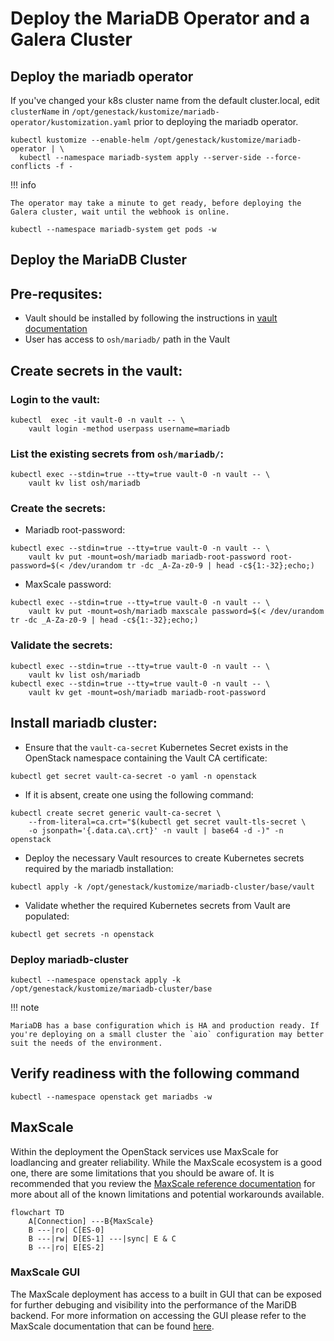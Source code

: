 # Deploy the MariaDB Operator and a Galera Cluster

## Deploy the mariadb operator

If you've changed your k8s cluster name from the default cluster.local, edit `clusterName` in `/opt/genestack/kustomize/mariadb-operator/kustomization.yaml` prior to deploying the mariadb operator.

``` shell
kubectl kustomize --enable-helm /opt/genestack/kustomize/mariadb-operator | \
  kubectl --namespace mariadb-system apply --server-side --force-conflicts -f -
```

!!! info

    The operator may take a minute to get ready, before deploying the Galera cluster, wait until the webhook is online.

``` shell
kubectl --namespace mariadb-system get pods -w
```

## Deploy the MariaDB Cluster

## Pre-requsites:

- Vault should be installed by following the instructions in [vault documentation](https://docs.rackspacecloud.com/vault/)
- User has access to `osh/mariadb/` path in the Vault

## Create secrets in the vault:

### Login to the vault:

``` shell
kubectl  exec -it vault-0 -n vault -- \
    vault login -method userpass username=mariadb
```

### List the existing secrets from `osh/mariadb/`:

``` shell
kubectl exec --stdin=true --tty=true vault-0 -n vault -- \
    vault kv list osh/mariadb
```

### Create the secrets:

- Mariadb root-password:
``` shell
kubectl exec --stdin=true --tty=true vault-0 -n vault -- \
    vault kv put -mount=osh/mariadb mariadb-root-password root-password=$(< /dev/urandom tr -dc _A-Za-z0-9 | head -c${1:-32};echo;)
```
- MaxScale password:
``` shell
kubectl exec --stdin=true --tty=true vault-0 -n vault -- \
    vault kv put -mount=osh/mariadb maxscale password=$(< /dev/urandom tr -dc _A-Za-z0-9 | head -c${1:-32};echo;)
```

### Validate the secrets:

``` shell
kubectl exec --stdin=true --tty=true vault-0 -n vault -- \
    vault kv list osh/mariadb
kubectl exec --stdin=true --tty=true vault-0 -n vault -- \
    vault kv get -mount=osh/mariadb mariadb-root-password
```

## Install mariadb cluster:

- Ensure that the `vault-ca-secret` Kubernetes Secret exists in the OpenStack namespace containing the Vault CA certificate:
```shell
kubectl get secret vault-ca-secret -o yaml -n openstack
```

- If it is absent, create one using the following command:
```shell
kubectl create secret generic vault-ca-secret \
    --from-literal=ca.crt="$(kubectl get secret vault-tls-secret \
    -o jsonpath='{.data.ca\.crt}' -n vault | base64 -d -)" -n openstack
```

- Deploy the necessary Vault resources to create Kubernetes secrets required by the mariadb installation:
``` shell
kubectl apply -k /opt/genestack/kustomize/mariadb-cluster/base/vault
```

- Validate whether the required Kubernetes secrets from Vault are populated:
``` shell
kubectl get secrets -n openstack
```

### Deploy mariadb-cluster

``` shell
kubectl --namespace openstack apply -k /opt/genestack/kustomize/mariadb-cluster/base
```

!!! note

    MariaDB has a base configuration which is HA and production ready. If you're deploying on a small cluster the `aio` configuration may better suit the needs of the environment.

## Verify readiness with the following command

``` shell
kubectl --namespace openstack get mariadbs -w
```

## MaxScale

Within the deployment the OpenStack services use MaxScale for loadlancing and greater reliability. While the MaxScale ecosystem is a good one, there are some limitations that you should be aware of. It is recommended that you review the [MaxScale reference documentation](https://mariadb.com/kb/en/mariadb-maxscale-2302-limitations-and-known-issues-within-mariadb-maxscale) for more about all of the known limitations and potential workarounds available.

``` mermaid
flowchart TD
    A[Connection] ---B{MaxScale}
    B ---|ro| C[ES-0]
    B ---|rw| D[ES-1] ---|sync| E & C
    B ---|ro| E[ES-2]
```

### MaxScale GUI

The MaxScale deployment has access to a built in GUI that can be exposed for further debuging and visibility into the performance of the MariDB backend. For more information on accessing the GUI please refer to the MaxScale documentation that can be found [here](https://mariadb.com/resources/blog/getting-started-with-the-mariadb-maxscale-gui).
